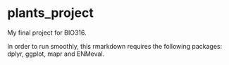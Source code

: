# plants_project
My final project for BIO316. 

In order to run smoothly, this rmarkdown requires the following packages:
dplyr, ggplot, mapr and ENMeval.